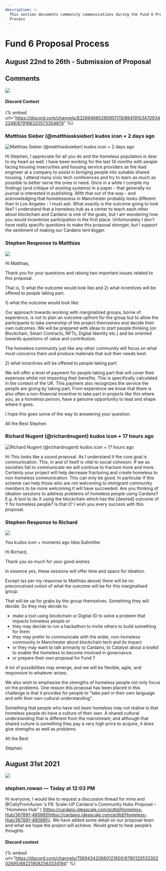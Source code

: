 ```yaml
---
description: >-
  This section documents community communications during the Fund 6 Proposal
  Process
---
```


# Fund 6 Proposal Process

## August 22nd to 26th - Submission of Proposal 

## Comments

![](.gitbook/assets/2021-08-24-2-.png)

#### Discord Context

{% embed url="https://discord.com/channels/832894680290951179/864191534709342248/879166320573304874" %}

### Matthias Sieber \(@matthiasksieber\) kudos icon + 2 days ago

![Matthias Sieber \(@matthiasksieber\) kudos icon + 2 days ago](.gitbook/assets/2021-08-24.png)

Hi Stephen, I appreciate for all you do and the homeless population is dear to my heart as well. I have been working for the last 14 months with people facing housing insecurities and housing service providers as the lead engineer at a company to assist in bringing people into suitable shared housing. I attend many civic tech conferences and try to learn as much as possible to better serve the ones in need. Once in a while I compile my findings \(and critique of existing systems\) in a paper - that generally no journal is interested in publishing. With that out of the way - and acknowledging that homelessness in Manchester probably looks different than in Los Angeles - I must ask: What exactly is the outcome going to look like? I understand that a homeless hub as a center to teach each other about blockchain and Cardano is one of the goals, but I am wondering how you would incentivize participation in the first place. Unfortunately I don't have really specific questions to make this proposal stronger, but I support the sentiment of making our Cardano tent bigger.

### Stephen Response to Matthias 

![](.gitbook/assets/2021-08-24-3-.png)

Hi Matthias,

Thank you for your questions and raising two important issues related to this proposal.

That is, 1\) what the outcome would look like and 2\) what incentives will be offered to people taking part.

1\) what the outcome would look like:

Our approach towards working with marginalized groups, borne of experience, is not to plan an outcome upfront for the group but to allow the participants to take ownership of the project themselves and decide their own outcomes. We will be prepared with ideas to start people thinking \(on Blockchain, Smart Contracts, NFTs, Digital Identity etc.\) and be oriented towards questions of value and contribution.

The homeless community just like any other community will focus on what most concerns them and produce materials that suit their needs best.

2\) what incentives will be offered to people taking part:

We will offer a level of payment for people taking part that will cover their expenses whilst not impacting their benefits. This is specifically calculated in the context of the UK. This payment also recognizes the service the people are giving by taking part. From experience we know that there is also often a non-financial incentive to take part in projects like this where you, as a homeless person, have a genuine opportunity to lead and shape where it goes.

I hope this goes some of the way to answering your question.

All the Best Stephen



### Richard Nugent \(@richardnugent\) kudos icon + 17 hours ago

![Richard Nugent \(@richardnugent\) kudos icon + 17 hours ago](.gitbook/assets/2021-08-24-1-.png)

Hi This looks like a sound proposal. As I understand it the core goal is communication. This, in and of itself is vital to social cohesion. If we as societies fail to communicate we will continue to fracture more and more. Certainly your project will help decrease fracturing and create homeless to non-homeless communication. This can only be good. In particular if this scheme can help those who are not welcoming to immigrant community members to be more welcoming it will have succeeded. Are you thinking of ideation sessions to address problems of homeless people using Cardano? E.g. A tool to do X using the blockchain which has the \[desired\] outcome of Y for homeless people? Is that it? I wish you every success with this proposal.

### Stephen Response to Richard

![](.gitbook/assets/2021-08-24-4-.png)

You kudos icon + moments ago Idea Submitter

Hi Richard,

Thank you so much for your good wishes

In essence yes, these sessions will offer time and space for ideation.

Except \(as per my response to Matthias above\) there will be no preconceived notion of what the outcome will be for this marginalised group.

That will be up for grabs by the group themselves. Something they will decide. So they may decide to:

* make a tool using blockchain or Digital-ID to solve a problem that impacts homeless people or
* they may decide to run a hackathon to invite others to build something for them
* they may prefer to communicate with the wider, non-homeless community in Manchester about blockchain tech and its impact
* or they may want to talk primarily to Cardano, to Catalyst about a toolkit to enable the homeless to become involved in governance
* or prepare their own proposal for Fund 7

A lot of possibilities may emerge, and we will be flexible, agile, and responsive to whatever arises.

We also wish to emphasise the strengths of homeless people not only focus on the problems. One reason this proposal has been placed in this challenge is that it provides for people to "take part in their own language and with their own cultural understanding".

Something that people who have not been homeless may not realise is that homeless people do have a culture of their own. A shared cultural understanding that is different from the mainstream; and although that shared culture is something they pay a very high price to acquire, it does give strengths as well as problems.

All the Best

Stephen



## August 31st 2021

![](.gitbook/assets/2021-08-31-2-.png)

### stephen.rowan — Today at 12:03 PM

Hi everyone, I would like to request a discussion thread for mine and @CallyFromAuron ‘s F6: Scale-UP Cardano's Community Hubs Proposal – “Homeless Hub” \( [https://cardano.ideascale.com/a/dtd/Homeless-Hub/367891-48088](https://cardano.ideascale.com/a/dtd/Homeless-Hub/367891-48088)\). We have added some detail on our proposal team and what we hope the project will achieve. Would great to hear people’s thoughts.

#### Discord context

{% embed url="https://discord.com/channels/756943420660121600/878012053330202695/882219082563334194" %}







